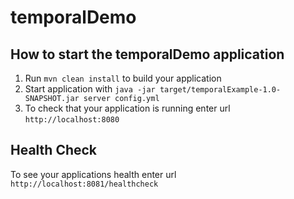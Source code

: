 # temporalDemo

How to start the temporalDemo application
---

1. Run `mvn clean install` to build your application
1. Start application with `java -jar target/temporalExample-1.0-SNAPSHOT.jar server config.yml`
1. To check that your application is running enter url `http://localhost:8080`

Health Check
---

To see your applications health enter url `http://localhost:8081/healthcheck`
